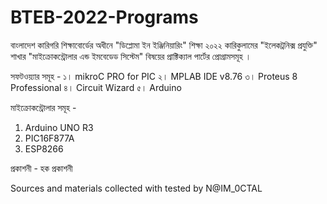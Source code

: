 # BTEB-2022-Programs
বাংলাদেশ কারিগরি শিক্ষাবোর্ডের অধীনে "ডিপ্লোমা ইন ইঞ্জিনিয়ারিং" শিক্ষা ২০২২ কারিকুলামের "ইলেকট্রনিক্স প্রযুক্তি" শাখার "মাইক্রোকন্ট্রোলার এন্ড ইমবেডেড সিস্টেম" বিষয়ের প্রাক্টিক্যাল পার্টের প্রোগ্রামসমূহ । 

সফটওয়্যার সমূহ -
  ১। mikroC PRO for PIC
  ২। MPLAB IDE v8.76
  ৩। Proteus 8 Professional
  ৪। Circuit Wizard
  ৫। Arduino

মাইক্রোকন্ট্রোলার সমূহ - 
  1. Arduino UNO R3
  2. PIC16F877A
  3. ESP8266

প্রকাশনী - হক প্রকাশনী 

Sources and materials collected with tested by N@IM_0CTAL 
